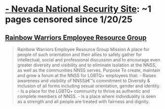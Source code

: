 



# [ - Nevada National Security Site](nnss.gov): ~1 pages censored since 1/20/25

## [Rainbow Warriors Employee Resource Group](https://nnss.gov/about-the-nnss/idea/employeeresourcegroups/rwerg/)


> Rainbow Warriors Employee Resource Group Mission A place for people of such orientation and their allies to safely gather for intellectual, social and professional discussion and to encourage even greater diversity and visibility and to eliminate isolation at the NNSS, as well as the communities NNSS serves. Purpose To create, maintain and grow a forum at the NNSS for LGBTQ+ employees that: - Raises awareness and visibility of NNSSâ€™s commitment to Diversity & Inclusion of all forms including sexual orientation, gender and identity. - Is a place for the LGBTQ+ community to thrive as authentic and complete members of NNSS. - Is a place where individuality is seen as a strength and all people are treated with fairness and dignity.
